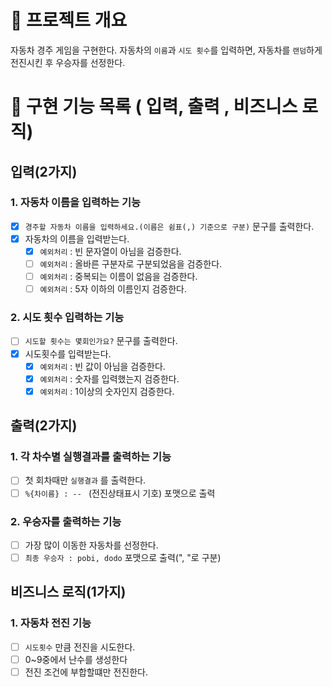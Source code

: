 # 💪 프로젝트 개요

자동차 경주 게임을 구현한다.
자동차의 `이름`과 `시도 횟수`를 입력하면, 자동차를 `랜덤`하게 전진시킨 후 우승자를 선정한다.

# 📝 구현 기능 목록 ( 입력, 출력 , 비즈니스 로직)

## 입력(2가지)

### 1. 자동차 이름을 입력하는 기능

- [x] `경주할 자동차 이름을 입력하세요.(이름은 쉼표(,) 기준으로 구분)` 문구를 출력한다.
- [x] 자동차의 이름을 입력받는다.
    - [x] `예외처리` : 빈 문자열이 아님을 검증한다.
    - [ ] `예외처리` : 올바른 구분자로 구분되었음을 검증한다.
    - [ ] `예외처리` : 중복되는 이름이 없음을 검증한다.
    - [ ] `예외처리` : 5자 이하의 이름인지 검증한다.

### 2. 시도 횟수 입력하는 기능

- [ ] `시도할 횟수는 몇회인가요?` 문구를 출력한다.
- [x] 시도횟수를 입력받는다.
    - [x] `예외처리` : 빈 값이 아님을 검증한다.
    - [x] `예외처리` : 숫자를 입력했는지 검증한다.
    - [x] `예외처리` : 1이상의 숫자인지 검증한다.

## 출력(2가지)

### 1. 각 차수별 실행결과를 출력하는 기능

- [ ] 첫 회차때만 `실행결과` 를 출력한다.
- [ ] `%{차이름} : -- ` (전진상태표시 기호) 포맷으로 출력

### 2. 우승자를 출력하는 기능

- [ ] 가장 많이 이동한 자동차를 선정한다.
- [ ] `최종 우승자 : pobi, dodo` 포맷으로 출력(", "로 구분)

## 비즈니스 로직(1가지)

### 1. 자동차 전진 기능

- [ ] `시도횟수` 만큼 전진을 시도한다.
- [ ] 0~9중에서 난수를 생성한다
- [ ] 전진 조건에 부합할떄만 전진한다.
